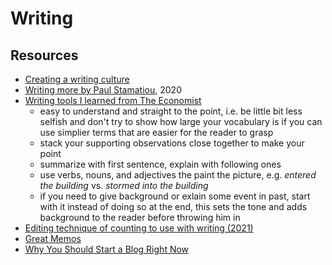 # Writing

## Resources

- [Creating a writing culture](https://learnings.substack.com/p/creating-a-writing-culture)
- [Writing more by Paul Stamatiou](https://paulstamatiou.com/writing-more/), 2020
- [Writing tools I learned from The Economist](https://builtbywords.substack.com/p/writing-tools-i-learned-from-the)
  - easy to understand and straight to the point, i.e. be little bit less selfish and don't try to show how large your vocabulary is if you can use simplier terms that are easier for the reader to grasp
  - stack your supporting observations close together to make your point
  - summarize with first sentence, explain with following ones
  - use verbs, nouns, and adjectives the paint the picture, e.g. _entered the building_ vs. _stormed into the building_
  - if you need to give background or exlain some event in past, start with it instead of doing so at the end, this sets the tone and adds background to the reader before throwing him in
- [Editing technique of counting to use with writing (2021)](https://twitter.com/MarcJBrooker/status/1387562273330188289)
- [Great Memos](https://sriramk.com/memos.html)
- [Why You Should Start a Blog Right Now](https://guzey.com/personal/why-have-a-blog/)

